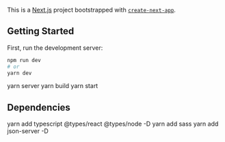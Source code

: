 This is a [Next.js](https://nextjs.org/) project bootstrapped with [`create-next-app`](https://github.com/vercel/next.js/tree/canary/packages/create-next-app).

## Getting Started

First, run the development server:

```bash
npm run dev
# or
yarn dev
```

yarn server
yarn build
yarn start

## Dependencies

yarn add typescript @types/react @types/node -D
yarn add sass 
yarn add json-server -D



